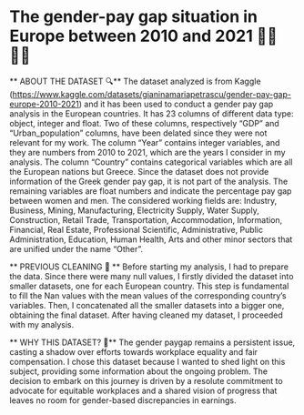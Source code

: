 # The gender-pay gap situation in Europe between 2010 and 2021 👩🏻👨🏻

** ABOUT THE DATASET 🔍**
The dataset analyzed is from Kaggle (https://www.kaggle.com/datasets/gianinamariapetrascu/gender-pay-gap-europe-2010-2021) and it has been used to conduct a gender pay gap analysis in the European countries. It has 23 columns of different data type: object, integer and float. Two of these columns, respectively “GDP” and “Urban_population” columns, have been delated since they were not relevant for my work.
The column “Year” contains integer variables, and they are numbers from 2010 to 2021, which are the years I consider in my analysis.
The column “Country” contains categorical variables which are all the European nations but Greece. Since the dataset does not provide information of the Greek gender pay gap, it is not part of the analysis.
The remaining variables are float numbers and indicate the percentage pay gap between women and men. The considered working fields are: Industry, Business, Mining, Manufacturing, Electricity Supply, Water Supply, Construction, Retail Trade, Transportation, Accommodation, Information, Financial, Real Estate, Professional Scientific, Administrative, Public Administration, Education, Human Health, Arts and other minor sectors that are unified under the name “Other”.

** PREVIOUS CLEANING 🧹 **
Before starting my analysis, I had to prepare the data. Since there were many null values, I firstly divided the dataset into smaller datasets, one for each European country. This step is fundamental to fill the Nan values with the mean values of the corresponding country’s variables.
Then, I concatenated all the smaller datasets into a bigger one, obtaining the final dataset.
After having cleaned my dataset, I proceeded with my analysis. 

** WHY THIS DATASET? 🤔**
The gender paygap remains a persistent issue, casting a shadow over efforts towards workplace equality and fair compensation. I chose this dataset because I wanted to shed light on this subject, providing some information about the ongoing problem. The decision to embark on this journey is driven by a resolute commitment to advocate for equitable workplaces and a shared vision of progress that leaves no room for gender-based discrepancies in earnings.
